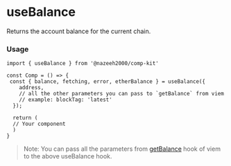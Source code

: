 # useBalance

Returns the account balance for the current chain.

### Usage

```tsx
import { useBalance } from '@nazeeh2000/comp-kit'

const Comp = () => {
 const { balance, fetching, error, etherBalance } = useBalance({
    address,
    // all the other parameters you can pass to `getBalance` from viem
    // example: blockTag: 'latest'
  });

  return (
  // Your component
  )
}
```

> Note: You can pass all the parameters from [getBalance](https://viem.sh/docs/actions/public/getBalance.html#parameters) hook of viem to the above useBalance hook.
